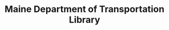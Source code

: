 ---
layout: repo
title: "Maine Department of Transportation Library"
id: 2300
permalink: repos/2300/
---